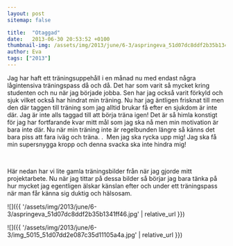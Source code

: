 ```yaml
---
layout: post
sitemap: false

title:  "Otaggad"
date:   2013-06-30 20:53:52 +0100
thumbnail-img: /assets/img/2013/june/6-3/aspringeva_51d07dc8ddf2b35b1341ff46.jpg
author: Eva
tags: ["2013"]
---
```


Jag har haft ett träningsuppehåll i en månad nu med endast några lågintensiva träningspass då och då. Det har som varit så mycket kring studenten och nu när jag började jobba. Sen har jag också varit förkyld och sjuk vilket också har hindrat min träning. Nu har jag äntligen frisknat till men den där taggen till träning som jag alltid brukar få efter en sjukdom är inte där. Jag är inte alls taggad till att börja träna igen! Det är så himla konstigt för jag har fortfarande kvar mitt mål som jag ska nå men min motivation är bara inte där. Nu när min träning inte är regelbunden längre så känns det bara piss att fara iväg och träna. .  Men jag ska rycka upp mig! Jag ska få min supersnygga kropp och denna svacka ska inte hindra mig! 




 




Här nedan har vi lite gamla träningsbilder från när jag gjorde mitt projektarbete. Nu när jag tittar på dessa bilder så börjar jag bara tänka på hur mycket jag egentligen älskar känslan efter och under ett träningspass när man får känna sig duktig och hälsosam.

![]({{ '/assets/img/2013/june/6-3/aspringeva_51d07dc8ddf2b35b1341ff46.jpg'  | relative_url }})

![]({{ '/assets/img/2013/june/6-3/img_5015_51d07dd2e087c35d11105a4a.jpg'  | relative_url }})

